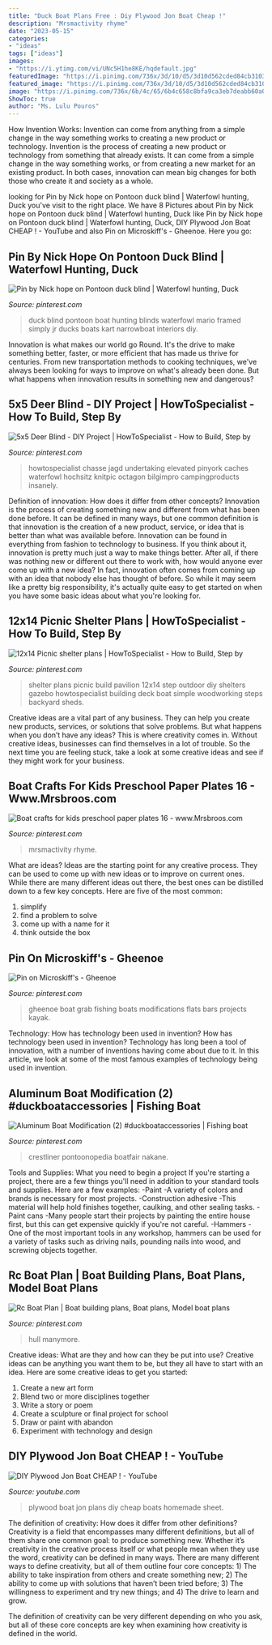 ```yaml
---
title: "Duck Boat Plans Free : Diy Plywood Jon Boat Cheap !"
description: "Mrsmactivity rhyme"
date: "2023-05-15"
categories:
- "ideas"
tags: ["ideas"]
images:
- "https://i.ytimg.com/vi/UNc5H1he8KE/hqdefault.jpg"
featuredImage: "https://i.pinimg.com/736x/3d/10/d5/3d10d562cded84cb31030c582108686e--outdoor-shelters-outdoor-sheds.jpg"
featured_image: "https://i.pinimg.com/736x/3d/10/d5/3d10d562cded84cb31030c582108686e--outdoor-shelters-outdoor-sheds.jpg"
image: "https://i.pinimg.com/736x/6b/4c/65/6b4c658c8bfa9ca3eb7deabb60a06c20.jpg"
ShowToc: true
author: "Ms. Lulu Pouros"
---
```



How Invention Works: Invention can come from anything from a simple change in the way something works to creating a new product or technology.
Invention is the process of creating a new product or technology from something that already exists. It can come from a simple change in the way something works, or from creating a new market for an existing product. In both cases, innovation can mean big changes for both those who create it and society as a whole.

	

		
looking for Pin by Nick hope on Pontoon duck blind | Waterfowl hunting, Duck you've visit to the right place. We have 8 Pictures about Pin by Nick hope on Pontoon duck blind | Waterfowl hunting, Duck like Pin by Nick hope on Pontoon duck blind | Waterfowl hunting, Duck, DIY Plywood Jon Boat CHEAP ! - YouTube and also Pin on Microskiff&#039;s - Gheenoe. Here you go:
		
    
## Pin By Nick Hope On Pontoon Duck Blind | Waterfowl Hunting, Duck

<img loading=lazy src="https://i.pinimg.com/736x/0d/ab/3d/0dab3d2dbe7cf73690f15b3cb8555ff0--duck-blind-bob.jpg" onerror="this.onerror=null;this.src='https://tse2.mm.bing.net/th?id=OIP.CUwiQXYLWRD9xga2gNq7QgHaFi&amp;pid=15.1';" alt="Pin by Nick hope on Pontoon duck blind | Waterfowl hunting, Duck">

_Source: pinterest.com_

>duck blind pontoon boat hunting blinds waterfowl mario framed simply jr ducks boats kart narrowboat interiors diy. 

	

Innovation is what makes our world go Round. It's the drive to make something better, faster, or more efficient that has made us thrive for centuries. From new transportation methods to cooking techniques, we've always been looking for ways to improve on what's already been done. But what happens when innovation results in something new and dangerous?

    
## 5x5 Deer Blind - DIY Project | HowToSpecialist - How To Build, Step By

<img loading=lazy src="https://i.pinimg.com/736x/5d/61/5b/5d615b6960192554975e03d26616a8ca.jpg" onerror="this.onerror=null;this.src='https://tse3.mm.bing.net/th?id=OIP.A3UOXpQayB2EUse09PtYmQHaMW&amp;pid=15.1';" alt="5x5 Deer Blind - DIY Project | HowToSpecialist - How to Build, Step by">

_Source: pinterest.com_

>howtospecialist chasse jagd undertaking elevated pinyork caches waterfowl hochsitz knitpic octagon bilgimpro campingproducts insanely. 

	

Definition of innovation: How does it differ from other concepts?
Innovation is the process of creating something new and different from what has been done before. It can be defined in many ways, but one common definition is that innovation is the creation of a new product, service, or idea that is better than what was available before. Innovation can be found in everything from fashion to technology to business.
If you think about it, innovation is pretty much just a way to make things better. After all, if there was nothing new or different out there to work with, how would anyone ever come up with a new idea? In fact, innovation often comes from coming up with an idea that nobody else has thought of before. So while it may seem like a pretty big responsibility, it's actually quite easy to get started on when you have some basic ideas about what you're looking for.

    
## 12x14 Picnic Shelter Plans | HowToSpecialist - How To Build, Step By

<img loading=lazy src="https://i.pinimg.com/736x/3d/10/d5/3d10d562cded84cb31030c582108686e--outdoor-shelters-outdoor-sheds.jpg" onerror="this.onerror=null;this.src='https://tse4.mm.bing.net/th?id=OIP.5m96j-_an2wvuCf6v0Yz-gHaET&amp;pid=15.1';" alt="12x14 Picnic shelter plans | HowToSpecialist - How to Build, Step by">

_Source: pinterest.com_

>shelter plans picnic build pavilion 12x14 step outdoor diy shelters gazebo howtospecialist building deck boat simple woodworking steps backyard sheds. 

	

Creative ideas are a vital part of any business. They can help you create new products, services, or solutions that solve problems. But what happens when you don’t have any ideas? This is where creativity comes in. Without creative ideas, businesses can find themselves in a lot of trouble. So the next time you are feeling stuck, take a look at some creative ideas and see if they might work for your business.

    
## Boat Crafts For Kids Preschool Paper Plates 16 - Www.Mrsbroos.com

<img loading=lazy src="https://i.pinimg.com/736x/95/dd/67/95dd671683f0745c7cf102439dd8b719.jpg" onerror="this.onerror=null;this.src='https://tse4.mm.bing.net/th?id=OIP.g7rbjKFhm18hT2XdiKmxgwHaLH&amp;pid=15.1';" alt="Boat crafts for kids preschool paper plates 16 - www.Mrsbroos.com">

_Source: pinterest.com_

>mrsmactivity rhyme. 

	

What are ideas?
Ideas are the starting point for any creative process. They can be used to come up with new ideas or to improve on current ones. While there are many different ideas out there, the best ones can be distilled down to a few key concepts. Here are five of the most common:
1. simplify
2. find a problem to solve
3. come up with a name for it
4. think outside the box

    
## Pin On Microskiff&#039;s - Gheenoe

<img loading=lazy src="https://i.pinimg.com/736x/df/24/c9/df24c94cd8bbfa179c7c0ab5774ae266--fishing-boats.jpg" onerror="this.onerror=null;this.src='https://tse1.mm.bing.net/th?id=OIP.Y_9I6UAq5WKCeFnvuQqswwHaJ3&amp;pid=15.1';" alt="Pin on Microskiff&#039;s - Gheenoe">

_Source: pinterest.com_

>gheenoe boat grab fishing boats modifications flats bars projects kayak. 

	

Technology: How has technology been used in invention?
How has technology been used in invention? Technology has long been a tool of innovation, with a number of inventions having come about due to it. In this article, we look at some of the most famous examples of technology being used in invention.

    
## Aluminum Boat Modification (2) #duckboataccessories | Fishing Boat

<img loading=lazy src="https://i.pinimg.com/736x/42/57/bc/4257bc0d5f84cb66ac3cc37d3b3f160d.jpg" onerror="this.onerror=null;this.src='https://tse4.mm.bing.net/th?id=OIP.R_gNawWdYwIyNP2MTFQfpQHaFj&amp;pid=15.1';" alt="Aluminum Boat Modification (2) #duckboataccessories | Fishing boat">

_Source: pinterest.com_

>crestliner pontoonopedia boatfair nakane. 

	

Tools and Supplies: What you need to begin a project
If you're starting a project, there are a few things you'll need in addition to your standard tools and supplies. Here are a few examples: 
-Paint -A variety of colors and brands is necessary for most projects. 
-Construction adhesive -This material will help hold finishes together, caulking, and other sealing tasks. 
-Paint cans -Many people start their projects by painting the entire house first, but this can get expensive quickly if you're not careful. 
-Hammers -One of the most important tools in any workshop, hammers can be used for a variety of tasks such as driving nails, pounding nails into wood, and screwing objects together.

    
## Rc Boat Plan | Boat Building Plans, Boat Plans, Model Boat Plans

<img loading=lazy src="https://i.pinimg.com/736x/6b/4c/65/6b4c658c8bfa9ca3eb7deabb60a06c20.jpg" onerror="this.onerror=null;this.src='https://tse3.mm.bing.net/th?id=OIP.xsX9C_TUVSWk4XVQmcD-MQHaKv&amp;pid=15.1';" alt="Rc Boat Plan | Boat building plans, Boat plans, Model boat plans">

_Source: pinterest.com_

>hull manymore. 

	

Creative ideas: What are they and how can they be put into use?
Creative ideas can be anything you want them to be, but they all have to start with an idea. Here are some creative ideas to get you started: 
1. Create a new art form 
2. Blend two or more disciplines together 
3. Write a story or poem 
4. Create a sculpture or final project for school 
5. Draw or paint with abandon 
6. Experiment with technology and design 

    
## DIY Plywood Jon Boat CHEAP ! - YouTube

<img loading=lazy src="https://i.ytimg.com/vi/UNc5H1he8KE/hqdefault.jpg" onerror="this.onerror=null;this.src='https://tse1.mm.bing.net/th?id=OIP.w2KopNC9jnbbD-wBtqCuFAHaFj&amp;pid=15.1';" alt="DIY Plywood Jon Boat CHEAP ! - YouTube">

_Source: youtube.com_

>plywood boat jon plans diy cheap boats homemade sheet. 

	

The definition of creativity: How does it differ from other definitions?
Creativity is a field that encompasses many different definitions, but all of them share one common goal: to produce something new. Whether it’s creativity in the creative process itself or what people mean when they use the word, creativity can be defined in many ways. 
There are many different ways to define creativity, but all of them outline four core concepts: 1) The ability to take inspiration from others and create something new; 2) The ability to come up with solutions that haven’t been tried before; 3) The willingness to experiment and try new things; and 4) The drive to learn and grow. 

The definition of creativity can be very different depending on who you ask, but all of these core concepts are key when examining how creativity is defined in the world.

